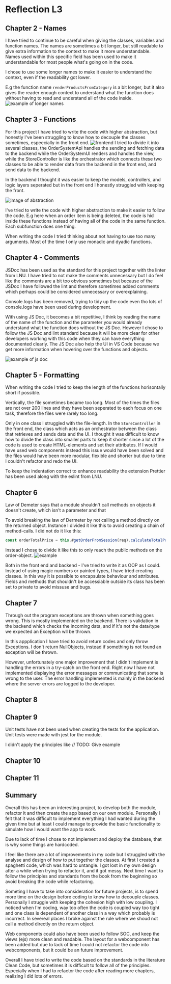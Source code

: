 # Reflection L3
## Chapter 2 - Names
I have tried to continue to be careful when giving the classes, variables and function names. The names are sometimes a bit longer, but still readable to give extra information to the context to make it more understandable. Names used within this specific field has been used to make it understandable for most people what's going on in the code.

I chose to use some longer names to make it easier to understand the context, even if the readability got lower.

E.g the function name `renderProductsFromCategory` is a bit longer, but it also gives the reader enough context to understand what the function does without having to read and understand all of the code inside.
![example of longer names](./images/3_2.png)


## Chapter 3 - Functions
For this project I have tried to write the code with higher abstraction, but honestly I've been struggling to know how to decouple the classes sometimes, espeecially in the front end.
![frontend](./images/3.png)
I tried to divide it into several classes, the OrderSystemApi handles the sending and fetching data to the backend while the OrderSystemUI renders and handles the view, while the StoreController is like the orchestrator which connects these two classes to be able to render data from the backend in the front end, and send data to the backend.

In the backend I thought it was easier to keep the models, controllers, and logic layers seperated but in the front end I honestly struggled with keeping the front.

![image of abstraction](./images/3_1.png)

I've tried to write the code with higher abstraction to make it easier to follow the code. E.g here when an order item is being deleted, the code is hid inside these functions instead of having all of the code in the same function. Each subfunction does one thing.

When writing the code I tried thinking about not having to use too many arguments. Most of the time I only use monadic and dyadic functions.


## Chapter 4 - Comments
JSDoc has been used as the standard for this project together with the linter from LNU. I have tried to not make the comments unnecessary but I do feel like the comments are a bit too obvious sometimes but because of the JSDoc I have followed the lint and therefore sometimes added comments which perhaps could be considered unnecessary or overexplaining.

Console.logs has been removed, trying to tidy up the code even tho lots of console.logs have been used during development.

With using JS Doc, it becomes a bit repetitive, I think by reading the name of the name of the function and the parameter you would already understand what the function does without the JS Doc. However I chose to follow the JS Doc and lint standard because it will be more clear for other developers working with this code when they can have everything documented clearly. The JS Doc also help the UI in VS Code because we get more information when hovering over the functions and objects.

![example of js doc](./images/4.png)


## Chapter 5 - Formatting
When writing the code I tried to keep the length of the functions horisontally short if possible.

Vertically, the file sometimes became too long. Most of the times the files are not over 200 lines and they have been seperated to each focus on one task, therefore the files were rarely too long.

Only in one class I struggled with the file-length. In the `StoreController` in the front end, the class which acts as an orchestrator between the class that retrieves and sends data and the UI. I thought it was difficult to know how to divide the class into smaller parts to keep it shorter since a lot of the code is used to create HTML-elements and set their attributes. If I would have used web components instead this issue would have been solved and the files would have been more modular, flexible and shorter but due to time I couldn't refactor and redo the UI.

To keep the indentation correct to enhance readability the extension Prettier has been used along with the eslint from LNU.


## Chapter 6
Law of Demeter says that a module shouldn't call methods on objects it doesn't create, which isn't a parameter and that 

To avoid breaking the law of Dermeter by not calling a method directly on the returned object. Instance I divided it like this to avoid creating a chain of method-calls. I did not do it like this:
```js
const orderTotalPrice = this.#getOrderFromSession(req).calculateTotalPrice()
```
Instead I chose to divide it like this to only reach the public methods on the order-object.
![example](./images/6.png)

Both in the front end and backend - I've tried to write it as OOP as I could. Instead of using magic numbers or painted types, I have tried creating classes. In this way it is possible to encapsulate behaviour and attributes. Fields and methods that shouldn't be accessiable outside its class has been set to private to avoid missuse and bugs.


## Chapter 7
Through out the program exceptions are thrown when something goes wrong. This is mostly implemented on the backend. There is validation in the backend which checks the incoming data, and if it's not the data/type we expected an Exception wll be thrown.

In this appplication I have tried to avoid return codes and only throw Exceptions. I don't return NullObjects, instead if something is not found an exception will be thrown.

However, unfortunately one major improvement that I didn't implement is handling the errors in a try-catch on the front end. Right now I have not implemented displaying the error messages or communicating that some is wrong to the user. The error handling implemented is mainly in the backend where the server errors are logged to the developer.
## Chapter 8

## Chapter 9
Unit tests have not been used when creating the tests for the application. Unit tests were made with jest for the module.

I didn't apply the principles like // TODO: Give example
## Chapter 10
## Chapter 11

## Summary
Overall this has been an interesting project, to develop both the module, refactor it and then create the app based on our own module. Personally I felt that it was difficult to implement everything I had wanted during the given time but at least I could manage to provide the basic functionality to simulate how I would want the app to work.

Due to lack of time I chose to not implement and deploy the database, that is why some things are hardcoded.

I feel like there are a lot of improvements in my code but I struggled with the analyse and design of how to put together the classes. At first I created a spaghetti code, which was hard to untangle. I got lost in my own design after a while when trying to refactor it, and it got messy. Next time I want to follow the principles and standards from the book from the beginning so avoid breaking the code while refactoring.

Someting I have to take into consideration for future projects, is to spend more time on the design before coding to know how to decouple classes. Personally I struggle with keeping the cohesion high with low coupling. I noticed when I'm coding, way too often the code is coupled way too tight and one class is dependent of another class in a way which probably is incorrect. In severeal places I broke against the rule where we shoud not call a method directly on the return object. 

Web components could also have been used to follow SOC, and keep the views (ejs) more clean and readable. The layout for a webcomponent has been added but due to lack of time I could not refactor the code into webcomponents, but it could be an future improvement.

Overall I have tried to write the code based on the standards in the literature Clean Code, but sometimes it is difficult to follow all of the principles. Especially when I had to refactor the code after reading more chapters, realizing I did lots of errors. 
